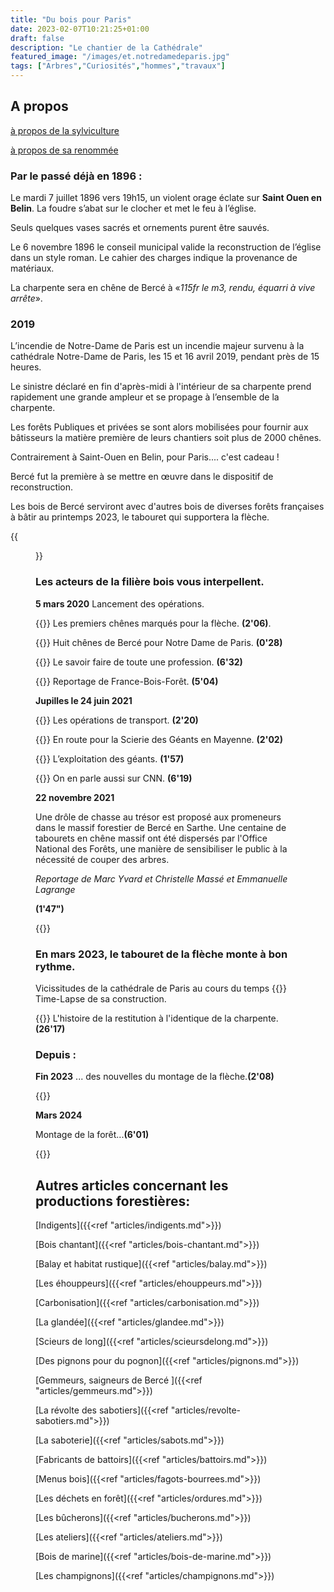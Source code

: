 ```yaml
---
title: "Du bois pour Paris"
date: 2023-02-07T10:21:25+01:00
draft: false
description: "Le chantier de la Cathédrale"
featured_image: "/images/et.notredamedeparis.jpg"
tags: ["Arbres","Curiosités","hommes","travaux"]
---
```


## A propos 

[à propos de la sylviculture](/articles/pdf/aproposdelasylviculture.pdf)


[à propos de sa renommée](/articles/pdf/aproposdesarenommee.pdf) 

### Par le passé déjà  en 1896 :

Le mardi 7 juillet 1896 vers 19h15, 
un violent orage éclate sur 
**Saint Ouen en Belin**.
La foudre s’abat sur le clocher et met le feu à l’église. 

Seuls quelques vases sacrés et ornements purent être sauvés. 

Le 6 novembre 1896 le conseil municipal valide
la reconstruction de l’église dans un style roman.
Le cahier des charges indique la provenance de matériaux.

La charpente sera en chêne de Bercé
à «*115fr le m3, rendu, équarri à vive arrête*».

### 2019

L’incendie de Notre-Dame de Paris est un incendie majeur survenu
à la cathédrale Notre-Dame de Paris, les 15 et 16 avril 2019,
pendant près de 15 heures. 

Le sinistre déclaré en fin d'après-midi
à l'intérieur de sa charpente prend rapidement une grande ampleur 
et se propage à l’ensemble de la charpente.

Les forêts Publiques et privées se sont alors mobilisées pour fournir 
aux bâtisseurs la matière première de leurs chantiers soit plus 
de 2000 chênes.

Contrairement à Saint-Ouen en Belin, pour Paris.... c'est cadeau !

Bercé fut la première à se mettre en œuvre dans le dispositif de reconstruction.

Les bois de Bercé serviront avec d'autres bois de diverses forêts françaises
à bâtir au printemps 2023, le tabouret qui supportera la flèche.

{{<figure src="/images/articles/flechecathedrale.jpg" title="Les différents éléments de la flèche - croquis des architectes">}}


### Les acteurs de la filière bois vous interpellent.

**5 mars 2020**
Lancement des opérations.

{{<youtube id="vOUzmAMd81Q">}}
Les premiers chênes marqués pour la flèche. **(2'06)**.

{{<youtube id="_HD2Jwc1kBA">}}
Huit chênes de Bercé pour Notre Dame de Paris. **(0'28)**
  
{{<youtube id="5BZFGLlB6K0">}}
Le savoir faire de toute une profession. **(6'32)**

{{<youtube id="JMwiSfucalg">}}
Reportage de France-Bois-Forêt. **(5'04)**


**Jupilles le 24 juin 2021** 

{{<youtube id="xjk_bXF9_N4">}}
Les opérations de transport. **(2'20)**

{{<youtube id="uTjmWHv4Yx8">}}
En route pour la Scierie des Géants en Mayenne. **(2'02)**

{{<youtube id="lX8p8MQCwc4">}}
L’exploitation des géants. **(1'57)**

{{<youtube id="awjEiKaEJAg">}}
On en parle aussi sur CNN. **(6'19)**

**22 novembre 2021**

Une drôle de chasse au trésor est proposé aux promeneurs dans le massif forestier
de Bercé en Sarthe. Une centaine de tabourets en chêne massif ont été dispersés 
par l'Office National des Forêts, une manière de sensibiliser 
le public à la nécessité de couper des arbres.

*Reportage de Marc Yvard et Christelle Massé et Emmanuelle Lagrange*

**(1'47")**



  {{<youtube id="rapXcN68yYM">}} 


### En mars 2023, le tabouret de la flèche monte à bon rythme.

Vicissitudes de la cathédrale de Paris au cours du temps
{{<youtube id="hM4yaoybbU4">}}  
Time-Lapse de sa construction.

{{<youtube id="Yuw3rVbBGvo">}}
L'histoire de la restitution à l'identique de la charpente. **(26'17)**

### Depuis :

**Fin 2023**
... des nouvelles du montage de la flèche.**(2'08)**

{{<youtube id="suAqu1uvmGw">}} 

**Mars 2024**

Montage de la forêt...**(6'01)**

{{<youtube id="xak8163E-LM">}} 


## Autres articles concernant les productions forestières: ## 

[Indigents]({{<ref "articles/indigents.md">}})

[Bois chantant]({{<ref "articles/bois-chantant.md">}})

[Balay et habitat rustique]({{<ref "articles/balay.md">}})

[Les éhouppeurs]({{<ref "articles/ehouppeurs.md">}})

[Carbonisation]({{<ref "articles/carbonisation.md">}})

[La glandée]({{<ref "articles/glandee.md">}})

[Scieurs de long]({{<ref "articles/scieursdelong.md">}})

[Des pignons pour du pognon]({{<ref "articles/pignons.md">}})

[Gemmeurs, saigneurs de Bercé ]({{<ref "articles/gemmeurs.md">}})

[La révolte des sabotiers]({{<ref "articles/revolte-sabotiers.md">}})

[La saboterie]({{<ref "articles/sabots.md">}})

[Fabricants de battoirs]({{<ref "articles/battoirs.md">}})

[Menus bois]({{<ref "articles/fagots-bourrees.md">}})

[Les déchets en forêt]({{<ref "articles/ordures.md">}})

[Les bûcherons]({{<ref "articles/bucherons.md">}})

[Les ateliers]({{<ref "articles/ateliers.md">}})

[Bois de marine]({{<ref "articles/bois-de-marine.md">}})

[Les champignons]({{<ref "articles/champignons.md">}})



